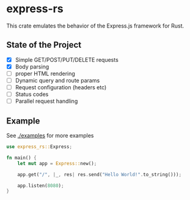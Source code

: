 # express-rs

This crate emulates the behavior of the Express.js framework for Rust.

## State of the Project

- [x] Simple GET/POST/PUT/DELETE requests
- [x] Body parsing
- [ ] proper HTML rendering
- [ ] Dynamic query and route params
- [ ] Request configuration (headers etc)
- [ ] Status codes
- [ ] Parallel request handling

## Example

See [./examples](./examples) for more examples

```rust
use express_rs::Express;

fn main() {
    let mut app = Express::new();

    app.get("/", |_, res| res.send("Hello World!".to_string()));

    app.listen(8080);
}
```
